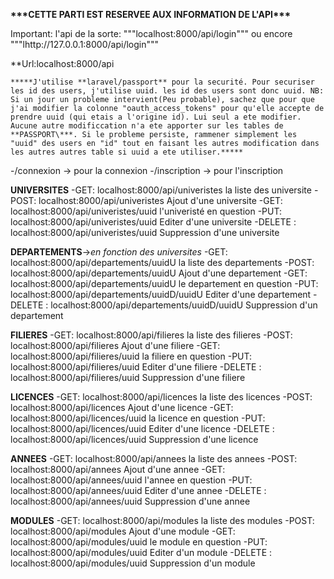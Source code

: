 **\*\*\***CETTE PARTI EST RESERVEE AUX INFORMATION DE L'API**\*\*\***

Important: l'api de la sorte: """localhost:8000/api/login""" ou encore """lhttp://127.0.0.1:8000/api/login"""

\*\*Url:localhost:8000/api

    *****J'utilise **laravel/passport** pour la securité. Pour securiser les id des users, j'utilise uuid. les id des users sont donc uuid. NB: Si un jour un probleme intervient(Peu probable), sachez que pour que j'ai modifier la colonne "oauth_access_tokens" pour qu'elle accepte de prendre uuid (qui etais a l'origine id). Lui seul a ete modifier. Aucune autre modificcation n'a ete apporter sur les tables de **PASSPORT\***. Si le probleme persiste, rammener simplement les "uuid" des users en "id" tout en faisant les autres modification dans les autres autres table si uuid a ete utiliser.*****

-/connexion -> pour la connexion
-/inscription -> pour l'inscription

**UNIVERSITES**
-GET: localhost:8000/api/univeristes            la liste des universite
-POST: localhost:8000/api/univeristes           Ajout d'une universite
-GET: localhost:8000/api/univeristes/uuid       l'univeristé en question
-PUT: localhost:8000/api/univeristes/uuid       Editer d'une universite
-DELETE : localhost:8000/api/univeristes/uuid   Suppression d'une universite

**DEPARTEMENTS**->*en fonction des universites*
-GET: localhost:8000/api/departements/uuidU             la liste des departements
-POST: localhost:8000/api/departements/uuidU            Ajout d'une departement
-GET: localhost:8000/api/departements/uuidU             le departement en question
-PUT: localhost:8000/api/departements/uuidD/uuidU       Editer d'une departement
-DELETE : localhost:8000/api/departements/uuidD/uuidU   Suppression d'un departement

**FILIERES**
-GET: localhost:8000/api/filieres           la liste des filieres
-POST: localhost:8000/api/filieres          Ajout d'une filiere
-GET: localhost:8000/api/filieres/uuid      la filiere en question
-PUT: localhost:8000/api/filieres/uuid      Editer d'une filiere
-DELETE : localhost:8000/api/filieres/uuid  Suppression d'une filiere

**LICENCES**
-GET: localhost:8000/api/licences           la liste des licences
-POST: localhost:8000/api/licences          Ajout d'une licence
-GET: localhost:8000/api/licences/uuid      la licence en question
-PUT: localhost:8000/api/licences/uuid      Editer d'une licence
-DELETE : localhost:8000/api/licences/uuid  Suppression d'une licence


**ANNEES**
-GET: localhost:8000/api/annees             la liste des annees
-POST: localhost:8000/api/annees            Ajout d'une annee
-GET: localhost:8000/api/annees/uuid        l'annee en question
-PUT: localhost:8000/api/annees/uuid        Editer d'une annee
-DELETE : localhost:8000/api/annees/uuid    Suppression d'une annee

**MODULES**
-GET: localhost:8000/api/modules             la liste des modules
-POST: localhost:8000/api/modules            Ajout d'une module
-GET: localhost:8000/api/modules/uuid        le module en question
-PUT: localhost:8000/api/modules/uuid        Editer d'un module
-DELETE : localhost:8000/api/modules/uuid    Suppression d'un module


